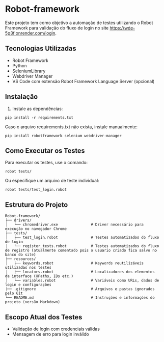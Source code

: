 # Robot-framework
Este projeto tem como objetivo a automação de testes utilizando o Robot Framework para validação do fluxo de login no site https://wde-5p3f.onrender.com/login.

## Tecnologias Utilizadas

- Robot Framework
- Python
- SeleniumLibrary
- Webdriver Manager
- VS Code com extensão Robot Framework Language Server (opcional)

## Instalação
1. Instale as dependências:

```
pip install -r requirements.txt
```

Caso o arquivo requirements.txt não exista, instale manualmente:

```
pip install robotframework selenium webdriver-manager
```

## Como Executar os Testes

Para executar os testes, use o comando:

```
robot tests/
```

Ou especifique um arquivo de teste individual:

```
robot tests/test_login.robot
```

## Estrutura do Projeto

```
Robot-framework/
├── drivers/
│   └── chromedriver.exe               # Driver necessário para execução no navegador Chrome
├── tests/
│   ├── test_login.robot               # Testes automatizados do fluxo de login
│   └── register_tests.robot           # Testes automatizados do fluxo de registro (atualmente comentado pois o usuario criado fica salvo no banco do site)
├── resources/
│   ├── keywords.robot                 # Keywords reutilizáveis utilizadas nos testes
│   ├── locators.robot                 # Localizadores dos elementos da interface (XPaths, IDs etc.)
│   └── variables.robot                # Variáveis como URLs, dados de login e configurações
├── .gitignore                         # Arquivos e pastas ignorados pelo Git
└── README.md                          # Instruções e informações do projeto (versão Markdown)
```

## Escopo Atual dos Testes

- Validação de login com credenciais válidas
- Mensagem de erro para login inválido